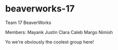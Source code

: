# beaverworks-17
Team 17 BeaverWorks 

Members: 
Mayank
Justin
Clara
Caleb
Margo
Nimish

Yo we're obviously the coolest group here!
